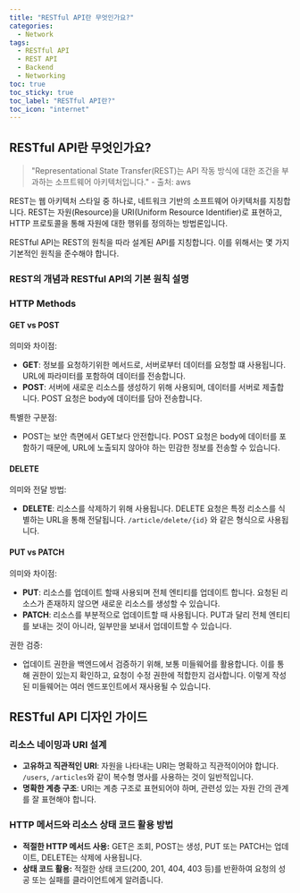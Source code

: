 ```yaml
---
title: "RESTful API란 무엇인가요?"
categories:
  - Network
tags:
  - RESTful API
  - REST API
  - Backend
  - Networking
toc: true
toc_sticky: true
toc_label: "RESTful API란?"
toc_icon: "internet"
---
```


## RESTful API란 무엇인가요?
> "Representational State Transfer(REST)는 API 작동 방식에 대한 조건을 부과하는 소프트웨어 아키텍처입니다." - 출처: aws

REST는 웹 아키텍처 스타일 중 하나로, 네트워크 기반의 소프트웨어 아키텍처를 지칭합니다. REST는 자원(Resource)을 URI(Uniform Resource Identifier)로 표현하고, HTTP 프로토콜을 통해 자원에 대한 행위를 정의하는 방법론입니다.

RESTful API는 REST의 원칙을 따라 설계된 API를 지칭합니다. 이를 위해서는 몇 가지 기본적인 원칙을 준수해야 합니다.

### REST의 개념과 RESTful API의 기본 원칙 설명


### HTTP Methods
#### GET vs POST
의미와 차이점:
- **GET**: 정보를 요청하기위한 메서드로, 서버로부터 데이터를 요청할 떄 사용됩니다. URL에 파라미터를 포함하여 데이터를 전송합니다.
- **POST**: 서버에 새로운 리소스를 생성하기 위해 사용되며, 데이터를 서버로 제출합니다. POST 요청은 body에 데이터를 담아 전송합니다.
  
특별한 구분점:
- POST는 보안 측면에서 GET보다 안전합니다. POST 요청은 body에 데이터를 포함하기 때문에, URL에 노출되지 않아야 하는 민감한 정보를 전송할 수 있습니다.

#### DELETE
의미와 전달 방법:
- **DELETE**: 리소스를 삭제하기 위해 사용됩니다. DELETE 요청은 특정 리소스를 식별하는 URL을 통해 전달됩니다. `/article/delete/{id}` 와 같은 형식으로 사용됩니다.

#### PUT vs PATCH
의미와 차이점:
- **PUT**: 리소스를 업데이트 할때 사용되며 전체 엔티티를 업데이트 합니다. 요청된 리소스가 존재하지 않으면 새로운 리소스를 생성할 수 있습니다.
- **PATCH**: 리소스를 부분적으로 업데이트할 때 사용됩니다. PUT과 달리 전체 엔티티를 보내는 것이 아니라, 일부만을 보내서 업데이트할 수 있습니다.

권한 검증:
- 업데이트 권한을 백엔드에서 검증하기 위해, 보통 미들웨어를 활용합니다. 이를 통해 권한이 있는지 확인하고, 요청이 수정 권한에 적합한지 검사합니다. 이렇게 작성된 미들웨어는 여러 엔드포인트에서 재사용될 수 있습니다.


## RESTful API 디자인 가이드

### 리소스 네이밍과 URI 설계
- **고유하고 직관적인 URI**: 자원을 나타내는 URI는 명확하고 직관적이어야 합니다. `/users`, `/articles`와 같이 복수형 명사를 사용하는 것이 일반적입니다.
- **명확한 계층 구조**: URI는 계층 구조로 표현되어야 하며, 관련성 있는 자원 간의 관계를 잘 표현해야 합니다.
  
### HTTP 메서드와 리소스 상태 코드 활용 방법
- **적절한 HTTP 메서드 사용:** GET은 조회, POST는 생성, PUT 또는 PATCH는 업데이트, DELETE는 삭제에 사용됩니다.
- **상태 코드 활용:** 적절한 상태 코드(200, 201, 404, 403 등)를 반환하여 요청의 성공 또는 실패를 클라이언트에게 알려줍니다.
